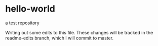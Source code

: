 # hello-world
a test repository

Writing out some edits to this file. These changes will be tracked in the readme-edits branch, which I will commit to master.
